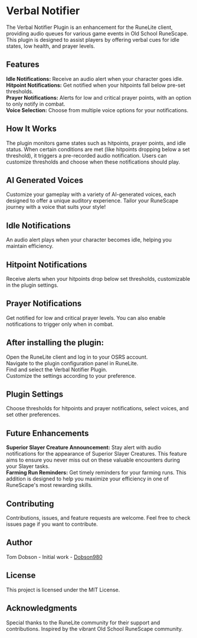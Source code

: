 # Verbal Notifier

The Verbal Notifier Plugin is an enhancement for the RuneLite client, providing audio queues for various game events in Old School RuneScape. This plugin is designed to assist players by offering verbal cues for idle states, low health, and prayer levels.

## Features

**Idle Notifications:** Receive an audio alert when your character goes idle.  
**Hitpoint Notifications:** Get notified when your hitpoints fall below pre-set thresholds.  
**Prayer Notifications:** Alerts for low and critical prayer points, with an option to only notify in combat.  
**Voice Selection:** Choose from multiple voice options for your notifications.  

## How It Works

The plugin monitors game states such as hitpoints, prayer points, and idle status. When certain conditions are met (like hitpoints dropping below a set threshold), it triggers a pre-recorded audio notification. Users can customize thresholds and choose when these notifications should play.

## AI Generated Voices
Customize your gameplay with a variety of AI-generated voices, each designed to offer a unique auditory experience. Tailor your RuneScape journey with a voice that suits your style!

## Idle Notifications
An audio alert plays when your character becomes idle, helping you maintain efficiency.

## Hitpoint Notifications
Receive alerts when your hitpoints drop below set thresholds, customizable in the plugin settings.

## Prayer Notifications
Get notified for low and critical prayer levels. You can also enable notifications to trigger only when in combat.

## After installing the plugin:

Open the RuneLite client and log in to your OSRS account.  
Navigate to the plugin configuration panel in RuneLite.  
Find and select the Verbal Notifier Plugin.  
Customize the settings according to your preference.  

## Plugin Settings

Choose thresholds for hitpoints and prayer notifications, select voices, and set other preferences.

## Future Enhancements
**Superior Slayer Creature Announcement:** Stay alert with audio notifications for the appearance of Superior Slayer Creatures. This feature aims to ensure you never miss out on these valuable encounters during your Slayer tasks.  
**Farming Run Reminders:** Get timely reminders for your farming runs. This addition is designed to help you maximize your efficiency in one of RuneScape's most rewarding skills.  

## Contributing

Contributions, issues, and feature requests are welcome. Feel free to check issues page if you want to contribute.

## Author

Tom Dobson - Initial work - [Dobson980](https://github.com/dobson980)

## License

This project is licensed under the MIT License.

## Acknowledgments

Special thanks to the RuneLite community for their support and contributions.
Inspired by the vibrant Old School RuneScape community.
